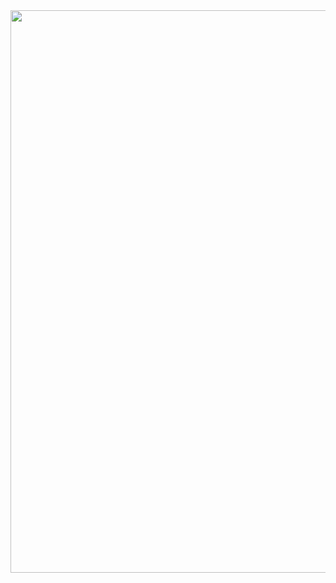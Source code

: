 
<img src="https://user-images.githubusercontent.com/108594172/229366136-4c132947-3a98-4b8a-b426-9c83ef9a0c57.png" width="900">
